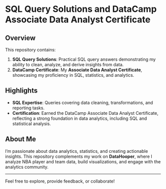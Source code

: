 # SQL Query Solutions and DataCamp Associate Data Analyst Certificate

## Overview
This repository contains:
1. **SQL Query Solutions**: Practical SQL query answers demonstrating my ability to clean, analyze, and derive insights from data.
2. **DataCamp Certificate**: My **Associate Data Analyst Certificate**, showcasing my proficiency in SQL, statistics, and analytics.

## Highlights
- **SQL Expertise**: Queries covering data cleaning, transformations, and reporting tasks.
- **Certification**: Earned the DataCamp Associate Data Analyst Certificate, reflecting a strong foundation in data analytics, including SQL and statistical analysis.

## About Me
I’m passionate about data analytics, statistics, and creating actionable insights. This repository complements my work on **DataHooper**, where I analyze NBA player and team data, build visualizations, and engage with the analytics community.

---

Feel free to explore, provide feedback, or collaborate!
